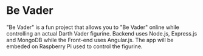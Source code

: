 # Be Vader
"Be Vader" is a fun project that allows you to "Be Vader" online while controlling an actual Darth Vader figurine. Backend uses Node.js, Express.js and MongoDB while the Front-end uses Angular.js. The app will be embeded on Raspberry Pi used to control the figurine.
